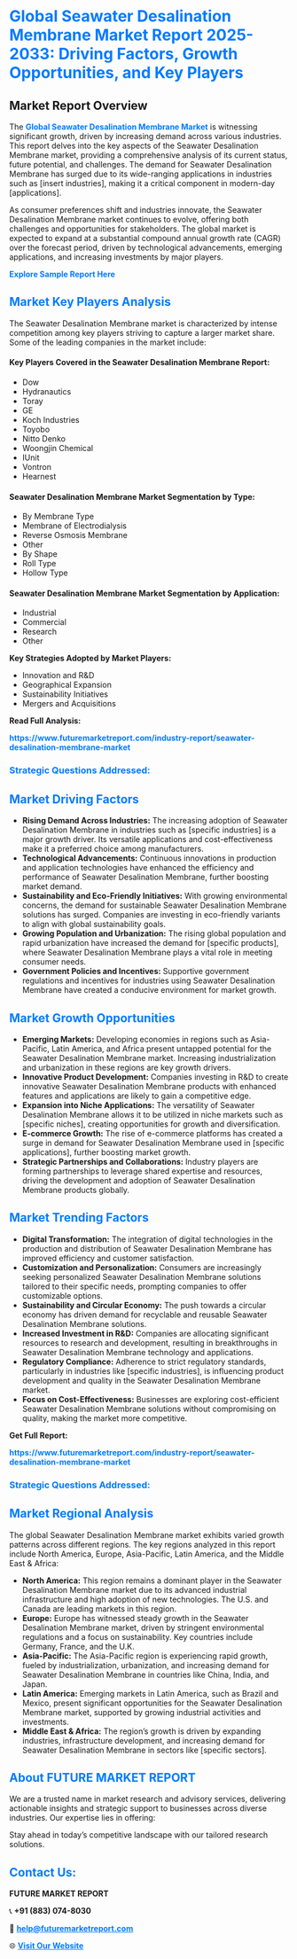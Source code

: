 <h1 style="color: #007BFF;">Global Seawater Desalination Membrane Market Report 2025-2033: Driving Factors, Growth Opportunities, and Key Players</h1>

<section id="overview">
<h2>Market Report Overview</h2>
<p>The <a href="https://www.futuremarketreport.com/industry-report/seawater-desalination-membrane-market" style="color: #007BFF; text-decoration: none;"><strong>Global Seawater Desalination Membrane Market</strong></a> is witnessing significant growth, driven by increasing demand across various industries. This report delves into the key aspects of the Seawater Desalination Membrane market, providing a comprehensive analysis of its current status, future potential, and challenges. The demand for Seawater Desalination Membrane has surged due to its wide-ranging applications in industries such as [insert industries], making it a critical component in modern-day [applications].</p>
<p>As consumer preferences shift and industries innovate, the Seawater Desalination Membrane market continues to evolve, offering both challenges and opportunities for stakeholders. The global market is expected to expand at a substantial compound annual growth rate (CAGR) over the forecast period, driven by technological advancements, emerging applications, and increasing investments by major players.</p>
</section>

<section id="overview">
<p><a href="https://www.futuremarketreport.com/request-sample/reportId=104969" style="color: #007BFF; text-decoration: none;"><strong>Explore Sample Report Here</strong></a></p>
</section>

<section id="key-players">
<h2 style="color: #007BFF;">Market Key Players Analysis</h2>
<p>The Seawater Desalination Membrane market is characterized by intense competition among key players striving to capture a larger market share. Some of the leading companies in the market include:</p>
<h4>Key Players Covered in the Seawater Desalination Membrane Report:</h4>
<ul><li>Dow</li><li>Hydranautics</li><li>Toray</li><li>GE</li><li>Koch Industries</li><li>Toyobo</li><li>Nitto Denko</li><li>Woongjin Chemical</li><li>IUnit</li><li>Vontron</li><li>Hearnest</li></ul>
<h4>Seawater Desalination Membrane Market Segmentation by Type:</h4>
<ul><li>By Membrane Type</li><li>Membrane of Electrodialysis</li><li>Reverse Osmosis Membrane</li><li>Other</li><li>By Shape</li><li>Roll Type</li><li>Hollow Type</li></ul>

<h4>Seawater Desalination Membrane Market Segmentation by Application:</h4>
<ul><li>Industrial</li><li>Commercial</li><li>Research</li><li>Other</li></ul>
<p><strong>Key Strategies Adopted by Market Players:</strong></p>
<ul>
<li>Innovation and R&D</li>
<li>Geographical Expansion</li>
<li>Sustainability Initiatives</li>
<li>Mergers and Acquisitions</li>
</ul>
</section>

<section>
<p><strong>Read Full Analysis: </strong></p><a href="https://www.futuremarketreport.com/industry-report/seawater-desalination-membrane-market" style="color: #007BFF; text-decoration: none;"><strong>https://www.futuremarketreport.com/industry-report/seawater-desalination-membrane-market</strong></a>
<h3 style="color: #007BFF;">Strategic Questions Addressed:</h3>
</section>

<section id="driving-factors">
<h2 style="color: #007BFF;">Market Driving Factors</h2>
<ul>
<li><strong>Rising Demand Across Industries:</strong> The increasing adoption of Seawater Desalination Membrane in industries such as [specific industries] is a major growth driver. Its versatile applications and cost-effectiveness make it a preferred choice among manufacturers.</li>
<li><strong>Technological Advancements:</strong> Continuous innovations in production and application technologies have enhanced the efficiency and performance of Seawater Desalination Membrane, further boosting market demand.</li>
<li><strong>Sustainability and Eco-Friendly Initiatives:</strong> With growing environmental concerns, the demand for sustainable Seawater Desalination Membrane solutions has surged. Companies are investing in eco-friendly variants to align with global sustainability goals.</li>
<li><strong>Growing Population and Urbanization:</strong> The rising global population and rapid urbanization have increased the demand for [specific products], where Seawater Desalination Membrane plays a vital role in meeting consumer needs.</li>
<li><strong>Government Policies and Incentives:</strong> Supportive government regulations and incentives for industries using Seawater Desalination Membrane have created a conducive environment for market growth.</li>
</ul>
</section>

<section id="growth-opportunities">
<h2 style="color: #007BFF;">Market Growth Opportunities</h2>
<ul>
<li><strong>Emerging Markets:</strong> Developing economies in regions such as Asia-Pacific, Latin America, and Africa present untapped potential for the Seawater Desalination Membrane market. Increasing industrialization and urbanization in these regions are key growth drivers.</li>
<li><strong>Innovative Product Development:</strong> Companies investing in R&D to create innovative Seawater Desalination Membrane products with enhanced features and applications are likely to gain a competitive edge.</li>
<li><strong>Expansion into Niche Applications:</strong> The versatility of Seawater Desalination Membrane allows it to be utilized in niche markets such as [specific niches], creating opportunities for growth and diversification.</li>
<li><strong>E-commerce Growth:</strong> The rise of e-commerce platforms has created a surge in demand for Seawater Desalination Membrane used in [specific applications], further boosting market growth.</li>
<li><strong>Strategic Partnerships and Collaborations:</strong> Industry players are forming partnerships to leverage shared expertise and resources, driving the development and adoption of Seawater Desalination Membrane products globally.</li>
</ul>
</section>

<section id="trending-factors">
<h2 style="color: #007BFF;">Market Trending Factors</h2>
<ul>
<li><strong>Digital Transformation:</strong> The integration of digital technologies in the production and distribution of Seawater Desalination Membrane has improved efficiency and customer satisfaction.</li>
<li><strong>Customization and Personalization:</strong> Consumers are increasingly seeking personalized Seawater Desalination Membrane solutions tailored to their specific needs, prompting companies to offer customizable options.</li>
<li><strong>Sustainability and Circular Economy:</strong> The push towards a circular economy has driven demand for recyclable and reusable Seawater Desalination Membrane solutions.</li>
<li><strong>Increased Investment in R&D:</strong> Companies are allocating significant resources to research and development, resulting in breakthroughs in Seawater Desalination Membrane technology and applications.</li>
<li><strong>Regulatory Compliance:</strong> Adherence to strict regulatory standards, particularly in industries like [specific industries], is influencing product development and quality in the Seawater Desalination Membrane market.</li>
<li><strong>Focus on Cost-Effectiveness:</strong> Businesses are exploring cost-efficient Seawater Desalination Membrane solutions without compromising on quality, making the market more competitive.</li>
</ul>
</section>

<section>
<p><strong>Get Full Report: </strong></p><a href="https://www.futuremarketreport.com/industry-report/seawater-desalination-membrane-market" style="color: #007BFF; text-decoration: none;"><strong>https://www.futuremarketreport.com/industry-report/seawater-desalination-membrane-market</strong></a>
<h3 style="color: #007BFF;">Strategic Questions Addressed:</h3>
</section>


<section id="regional-analysis">
<h2 style="color: #007BFF;">Market Regional Analysis</h2>
<p>The global Seawater Desalination Membrane market exhibits varied growth patterns across different regions. The key regions analyzed in this report include North America, Europe, Asia-Pacific, Latin America, and the Middle East & Africa:</p>
<ul>
<li><strong>North America:</strong> This region remains a dominant player in the Seawater Desalination Membrane market due to its advanced industrial infrastructure and high adoption of new technologies. The U.S. and Canada are leading markets in this region.</li>
<li><strong>Europe:</strong> Europe has witnessed steady growth in the Seawater Desalination Membrane market, driven by stringent environmental regulations and a focus on sustainability. Key countries include Germany, France, and the U.K.</li>
<li><strong>Asia-Pacific:</strong> The Asia-Pacific region is experiencing rapid growth, fueled by industrialization, urbanization, and increasing demand for Seawater Desalination Membrane in countries like China, India, and Japan.</li>
<li><strong>Latin America:</strong> Emerging markets in Latin America, such as Brazil and Mexico, present significant opportunities for the Seawater Desalination Membrane market, supported by growing industrial activities and investments.</li>
<li><strong>Middle East & Africa:</strong> The region’s growth is driven by expanding industries, infrastructure development, and increasing demand for Seawater Desalination Membrane in sectors like [specific sectors].</li>
</ul>
</section>

<footer>
<h2 style="color: #007BFF;">About FUTURE MARKET REPORT</h2>
<p>We are a trusted name in market research and advisory services, delivering actionable insights and strategic support to businesses across diverse industries. Our expertise lies in offering:</p>

<p>Stay ahead in today’s competitive landscape with our tailored research solutions.</p>

<h2 style="color: #007BFF;">Contact Us:</h2>
<p><strong>FUTURE MARKET REPORT</strong></p>
<p>📞 <strong>+91 (883) 074-8030</strong></p>
<p>📧 <strong><a href="mailto:help@futuremarketreport.com" style="color: #007BFF;">help@futuremarketreport.com</a></strong></p>
<p>🌐 <strong><a href="https://www.futuremarketreport.com/" style="color: #007BFF;">Visit Our Website</a></strong></p>
</footer>